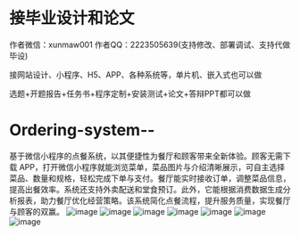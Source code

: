 # 接毕业设计和论文
作者微信：xunmaw001  作者QQ：2223505639(支持修改、部署调试、支持代做毕设)

接网站设计、小程序、H5、APP、各种系统等，单片机、嵌入式也可以做

选题+开题报告+任务书+程序定制+安装测试+论文+答辩PPT都可以做
# Ordering-system--
基于微信小程序的点餐系统，以其便捷性为餐厅和顾客带来全新体验。顾客无需下载 APP，打开微信小程序就能浏览菜单，菜品图片与介绍清晰展示，可自主选择菜品、数量和规格，轻松完成下单与支付。餐厅能实时接收订单，调整菜品信息，提高出餐效率。系统还支持外卖配送和堂食预订。此外，它能根据消费数据生成分析报表，助力餐厅优化经营策略。该系统简化点餐流程，提升服务质量，实现餐厅与顾客的双赢。 
![image](https://github.com/user-attachments/assets/b956f4c0-3a16-465b-97bf-86a980b9f509)
![image](https://github.com/user-attachments/assets/d45c7bff-a6c5-427b-8894-91b1e80ecdf7)
![image](https://github.com/user-attachments/assets/df29832e-f6de-4ddd-ac36-44e516125de9)
![image](https://github.com/user-attachments/assets/5244ec34-347c-4527-b521-43678f1729ad)
![image](https://github.com/user-attachments/assets/14e97f00-eda5-4d77-9e15-b9b0af514121)
![image](https://github.com/user-attachments/assets/5aeb3ad8-010e-41c4-a01f-321e21b44169)
![image](https://github.com/user-attachments/assets/5289f56c-2075-4b74-b7d3-8406bd4db91b)
